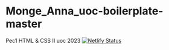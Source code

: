 # Monge_Anna_uoc-boilerplate-master
 Pec1 HTML & CSS II uoc 2023
[![Netlify Status](https://api.netlify.com/api/v1/badges/0778ec5e-f3d0-403f-9fd3-62ecf7ab04f2/deploy-status)](https://app.netlify.com/sites/zippy-sorbet-1a0694/deploys)
